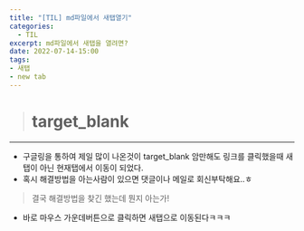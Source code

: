 ```yaml
---
title: "[TIL] md파일에서 새탭열기"
categories: 
  - TIL
excerpt: md파일에서 새탭을 열려면?
date: 2022-07-14-15:00
tags:
- 새탭
- new tab
---
```




> # target_blank
---
 
- 구글링을 통하여 제일 많이 나온것이 target_blank 암만해도 링크를 클릭했을때 새탭이 아닌 현재탭에서 이동이 되었다.
- 혹시 해결방법을 아는사람이 있으면 댓글이나 메일로 회신부탁해요..ㅎ

> 결국 해결방법을 찾긴 했는데 뭔지 아는가!
- 바로 마우스 가운데버튼으로 클릭하면 새탭으로 이동된다ㅋㅋㅋ

